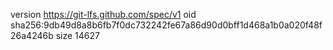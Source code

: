 version https://git-lfs.github.com/spec/v1
oid sha256:9db49d8a8b6fb7f0dc732242fe67a86d90d0bff1d468a1b0a020f48f26a4246b
size 14627

